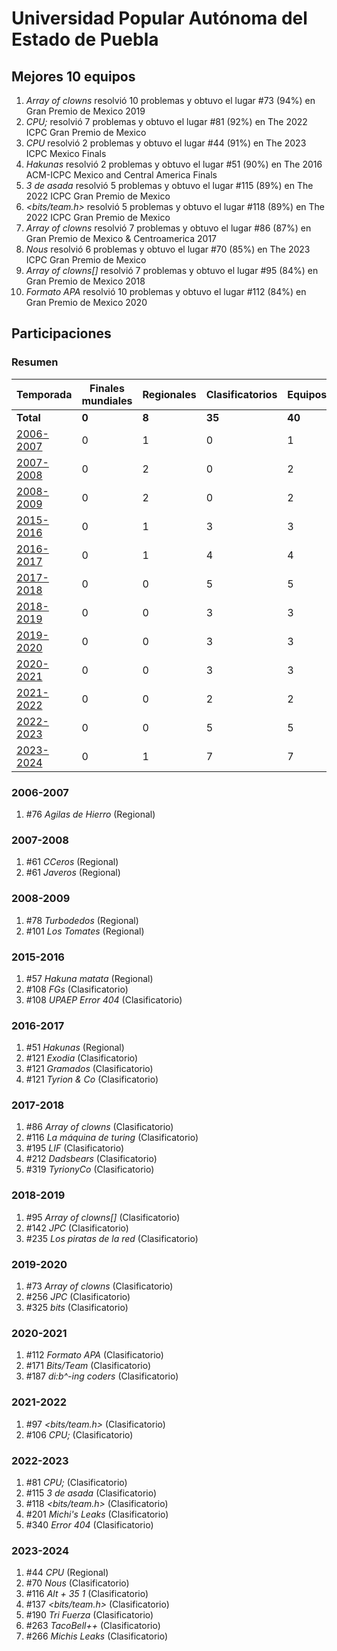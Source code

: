 # Universidad Popular Autónoma del Estado de Puebla

## Mejores 10 equipos

1. _Array of clowns_ resolvió 10 problemas y obtuvo el lugar #73 (94%) en Gran Premio de Mexico 2019
1. _CPU;_ resolvió 7 problemas y obtuvo el lugar #81 (92%) en The 2022 ICPC Gran Premio de Mexico
1. _CPU_ resolvió 2 problemas y obtuvo el lugar #44 (91%) en The 2023 ICPC Mexico Finals
1. _Hakunas_ resolvió 2 problemas y obtuvo el lugar #51 (90%) en The 2016 ACM-ICPC Mexico and Central America Finals
1. _3 de asada_ resolvió 5 problemas y obtuvo el lugar #115 (89%) en The 2022 ICPC Gran Premio de Mexico
1. _<bits/team.h>_ resolvió 5 problemas y obtuvo el lugar #118 (89%) en The 2022 ICPC Gran Premio de Mexico
1. _Array of clowns_ resolvió 7 problemas y obtuvo el lugar #86 (87%) en Gran Premio de Mexico & Centroamerica 2017
1. _Nous_ resolvió 6 problemas y obtuvo el lugar #70 (85%) en The 2023 ICPC Gran Premio de Mexico
1. _Array of clowns[]_ resolvió 7 problemas y obtuvo el lugar #95 (84%) en Gran Premio de Mexico 2018
1. _Formato APA_ resolvió 10 problemas y obtuvo el lugar #112 (84%) en Gran Premio de Mexico 2020

## Participaciones

### Resumen

| Temporada | Finales mundiales | Regionales | Clasificatorios | Equipos |
| --- | --- | --- | --- | --- |
| **Total** | **0** | **8** | **35** | **40** |
| [2006-2007](#2006-2007) | 0 | 1 | 0 | 1 |
| [2007-2008](#2007-2008) | 0 | 2 | 0 | 2 |
| [2008-2009](#2008-2009) | 0 | 2 | 0 | 2 |
| [2015-2016](#2015-2016) | 0 | 1 | 3 | 3 |
| [2016-2017](#2016-2017) | 0 | 1 | 4 | 4 |
| [2017-2018](#2017-2018) | 0 | 0 | 5 | 5 |
| [2018-2019](#2018-2019) | 0 | 0 | 3 | 3 |
| [2019-2020](#2019-2020) | 0 | 0 | 3 | 3 |
| [2020-2021](#2020-2021) | 0 | 0 | 3 | 3 |
| [2021-2022](#2021-2022) | 0 | 0 | 2 | 2 |
| [2022-2023](#2022-2023) | 0 | 0 | 5 | 5 |
| [2023-2024](#2023-2024) | 0 | 1 | 7 | 7 |

### 2006-2007

1. #76 _Agilas de Hierro_ (Regional)

### 2007-2008

1. #61 _CCeros_ (Regional)
1. #61 _Javeros_ (Regional)

### 2008-2009

1. #78 _Turbodedos_ (Regional)
1. #101 _Los Tomates_ (Regional)

### 2015-2016

1. #57 _Hakuna matata_ (Regional)
1. #108 _FGs_ (Clasificatorio)
1. #108 _UPAEP Error 404_ (Clasificatorio)

### 2016-2017

1. #51 _Hakunas_ (Regional)
1. #121 _Exodia_ (Clasificatorio)
1. #121 _Gramados_ (Clasificatorio)
1. #121 _Tyrion & Co_ (Clasificatorio)

### 2017-2018

1. #86 _Array of clowns_ (Clasificatorio)
1. #116 _La máquina de turing_ (Clasificatorio)
1. #195 _LIF_ (Clasificatorio)
1. #212 _Dadsbears_ (Clasificatorio)
1. #319 _TyrionyCo_ (Clasificatorio)

### 2018-2019

1. #95 _Array of clowns[]_ (Clasificatorio)
1. #142 _JPC_ (Clasificatorio)
1. #235 _Los piratas de la red_ (Clasificatorio)

### 2019-2020

1. #73 _Array of clowns_ (Clasificatorio)
1. #256 _JPC_ (Clasificatorio)
1. #325 _bits_ (Clasificatorio)

### 2020-2021

1. #112 _Formato APA_ (Clasificatorio)
1. #171 _Bits/Team_ (Clasificatorio)
1. #187 _di:b^-ing coders_ (Clasificatorio)

### 2021-2022

1. #97 _<bits/team.h>_ (Clasificatorio)
1. #106 _CPU;_ (Clasificatorio)

### 2022-2023

1. #81 _CPU;_ (Clasificatorio)
1. #115 _3 de asada_ (Clasificatorio)
1. #118 _<bits/team.h>_ (Clasificatorio)
1. #201 _Michi's Leaks_ (Clasificatorio)
1. #340 _Error 404_ (Clasificatorio)

### 2023-2024

1. #44 _CPU_ (Regional)
1. #70 _Nous_ (Clasificatorio)
1. #116 _Alt + 35 1_ (Clasificatorio)
1. #137 _<bits/team.h>_ (Clasificatorio)
1. #190 _Tri Fuerza_ (Clasificatorio)
1. #263 _TacoBell++_ (Clasificatorio)
1. #266 _Michis Leaks_ (Clasificatorio)



